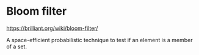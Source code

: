 # Bloom filter
https://brilliant.org/wiki/bloom-filter/

A space-efficient probabilistic technique to test if an element is a member of a set.
